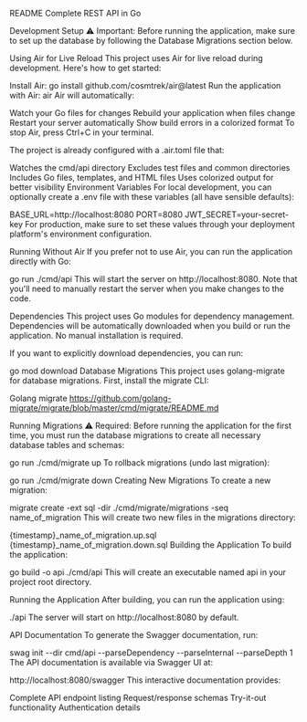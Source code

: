 README
Complete REST API in Go

Development Setup
⚠️ Important: Before running the application, make sure to set up the database by following the Database Migrations section below.

Using Air for Live Reload
This project uses Air for live reload during development. Here's how to get started:

Install Air:
go install github.com/cosmtrek/air@latest
Run the application with Air:
air
Air will automatically:

Watch your Go files for changes
Rebuild your application when files change
Restart your server automatically
Show build errors in a colorized format
To stop Air, press Ctrl+C in your terminal.

The project is already configured with a .air.toml file that:

Watches the cmd/api directory
Excludes test files and common directories
Includes Go files, templates, and HTML files
Uses colorized output for better visibility
Environment Variables
For local development, you can optionally create a .env file with these variables (all have sensible defaults):

BASE_URL=http://localhost:8080
PORT=8080
JWT_SECRET=your-secret-key
For production, make sure to set these values through your deployment platform's environment configuration.

Running Without Air
If you prefer not to use Air, you can run the application directly with Go:

go run ./cmd/api
This will start the server on http://localhost:8080. Note that you'll need to manually restart the server when you make changes to the code.

Dependencies
This project uses Go modules for dependency management. Dependencies will be automatically downloaded when you build or run the application. No manual installation is required.

If you want to explicitly download dependencies, you can run:

go mod download
Database Migrations
This project uses golang-migrate for database migrations. First, install the migrate CLI:

Golang migrate https://github.com/golang-migrate/migrate/blob/master/cmd/migrate/README.md

Running Migrations
⚠️ Required: Before running the application for the first time, you must run the database migrations to create all necessary database tables and schemas:

go run ./cmd/migrate up
To rollback migrations (undo last migration):

go run ./cmd/migrate down
Creating New Migrations
To create a new migration:

migrate create -ext sql -dir ./cmd/migrate/migrations -seq name_of_migration
This will create two new files in the migrations directory:

{timestamp}_name_of_migration.up.sql
{timestamp}_name_of_migration.down.sql
Building the Application
To build the application:

go build -o api ./cmd/api
This will create an executable named api in your project root directory.

Running the Application
After building, you can run the application using:

./api
The server will start on http://localhost:8080 by default.

API Documentation
To generate the Swagger documentation, run:

swag init --dir cmd/api --parseDependency --parseInternal --parseDepth 1
The API documentation is available via Swagger UI at:

http://localhost:8080/swagger
This interactive documentation provides:

Complete API endpoint listing
Request/response schemas
Try-it-out functionality
Authentication details